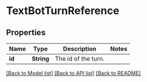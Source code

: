 # TextBotTurnReference

## Properties

Name | Type | Description | Notes
------------ | ------------- | ------------- | -------------
**id** | **String** | The id of the turn. | 

[[Back to Model list]](../README.md#documentation-for-models) [[Back to API list]](../README.md#documentation-for-api-endpoints) [[Back to README]](../README.md)


